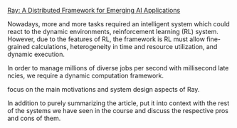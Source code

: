 [Ray: A Distributed Framework for Emerging AI Applications](https://www.usenix.org/system/files/osdi18-moritz.pdf)

Nowadays, more and more tasks required an intelligent system which could react to the dynamic environments, reinforcement learning (RL) system. However, due to the features of RL, the framework is RL must allow fine-grained calculations, heterogeneity in time and resource utilization, and dynamic execution.

In order to manage millions of diverse jobs per second with millisecond latencies, we require a dynamic computation framework.



focus on the main motivations and system design aspects of Ray.




In addition to purely summarizing the article, put it into context with the rest of the systems we have seen in the course and discuss the respective pros and cons of them.